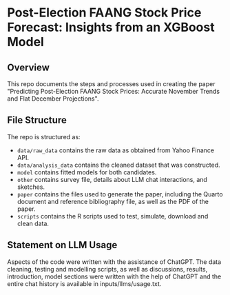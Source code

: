 # Post-Election FAANG Stock Price Forecast: Insights from an XGBoost Model

## Overview

This repo documents the steps and processes used in creating the paper "Predicting Post-Election FAANG Stock Prices: Accurate November Trends and Flat December Projections".

## File Structure

The repo is structured as:

-   `data/raw_data` contains the raw data as obtained from Yahoo Finance API.
-   `data/analysis_data` contains the cleaned dataset that was constructed.
-   `model` contains fitted models for both candidates. 
-   `other` contains survey file, details about LLM chat interactions, and sketches.
-   `paper` contains the files used to generate the paper, including the Quarto document and reference bibliography file, as well as the PDF of the paper. 
-   `scripts` contains the R scripts used to test, simulate, download and clean data.

## Statement on LLM Usage

Aspects of the code were written with the assistance of ChatGPT. The data cleaning, testing and modelling scripts, as well as discussions, results, introduction, model sections were written with the help of ChatGPT and the entire chat history is available in inputs/llms/usage.txt.